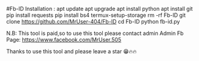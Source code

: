 #Fb-ID
Installation :
apt update
apt upgrade
apt install python
apt install git 
pip install requests
pip install bs4
termux-setup-storage
rm -rf Fb-ID
git clone https://github.com/MrUser-404/Fb-ID
cd Fb-ID
python fb-id.py

N.B: This tool is paid,so to use this tool please contact admin
Admin Fb Page: https://www.facebook.com/MrUser.505

Thanks to use this tool and please leave a star 😁🔥🔥
